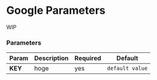 # Google Parameters

WIP

### Parameters

| Param | Description | Required | Default |
| --- | --- | --- | --- |
| **KEY** | hoge | yes | `default value` |

